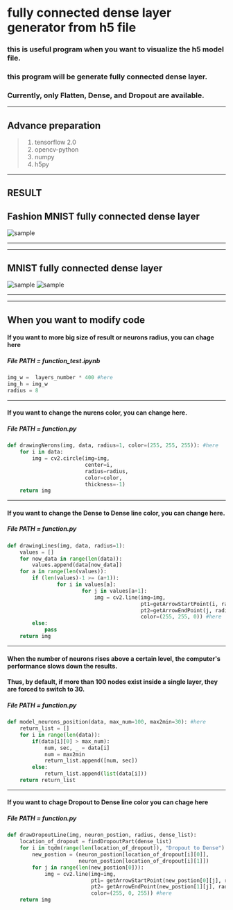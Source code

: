 fully connected dense layer generator from h5 file
=============
### this is useful program when you want to visualize the h5 model file. 
### this program will be generate fully connected dense layer.
### Currently, only Flatten, Dense, and Dropout are available.

* * *

Advance preparation
-------------
> 1. tensorflow 2.0
> 2. opencv-python
> 3. numpy
> 4. h5py
* * *

RESULT
-------------
## Fashion MNIST fully connected dense layer
![sample](https://github.com/Seungup/tensorflow-model-picture-generator/blob/master/saved_fashion_mnist_model.png)

* * *


* * *
## MNIST fully connected dense layer
![sample](https://github.com/Seungup/tensorflow-model-picture-generator/blob/master/samples/80458048_3043523079205350_242428497014816768_o.jpg)
![sample](https://github.com/Seungup/tensorflow-model-picture-generator/blob/master/samples/80622785_3043523679205290_7629639145098313728_o.jpg)

* * *


* * *

When you want to modify code
-------------
#### If you want to more big size of result or neurons radius, you can chage here

##### File PATH = function_test.ipynb

```python
img_w =  layers_number * 400 #here
img_h = img_w
radius = 8
```
* * *

#### If you want to change the nurens color, you can change here.

##### File PATH = function.py
```python
def drawingNerons(img, data, radius=1, color=(255, 255, 255)): #here
    for i in data:
        img = cv2.circle(img=img,
                         center=i,
                         radius=radius,
                         color=color,
                         thickness=-1)
    return img
```
* * *
#### If you want to change the Dense to Dense line color, you can change here.

##### File PATH = function.py
```python
def drawingLines(img, data, radius=1):
    values = []
    for now_data in range(len(data)):
        values.append(data[now_data])
    for a in range(len(values)):
        if (len(values)-1 >= (a+1)):
                for i in values[a]:                    
                        for j in values[a+1]:
                            img = cv2.line(img=img,
                                           pt1=getArrowStartPoint(i, radius),
                                           pt2=getArrowEndPoint(j, radius),
                                           color=(255, 255, 0)) #here
        else:
            pass
    return img
```
* * *
#### When the number of neurons rises above a certain level, the computer's performance slows down the results. 
#### Thus, by default, if more than 100 nodes exist inside a single layer, they are forced to switch to 30.

##### File PATH = function.py
```python
def model_neurons_position(data, max_num=100, max2min=30): #here
    return_list = []
    for i in range(len(data)):
        if(data[i][0] > max_num):
            num, sec, _ = data[i]
            num = max2min
            return_list.append([num, sec])
        else:
            return_list.append(list(data[i]))
    return return_list
```
* * *
#### If you want to chage Dropout to Dense line color you can chage here

##### File PATH = function.py
```python
def drawDropoutLine(img, neuron_postion, radius, dense_list):
    location_of_dropout = findDropoutPart(dense_list)
    for i in tqdm(range(len(location_of_dropout)), "Dropout to Dense"):
        new_postion = (neuron_postion[location_of_dropout[i][0]], 
                       neuron_postion[location_of_dropout[i][1]])
        for j in range(len(new_postion[0])):
            img = cv2.line(img=img,
                           pt1= getArrowStartPoint(new_postion[0][j], radius),
                           pt2= getArrowEndPoint(new_postion[1][j], radius),
                           color=(255, 0, 255)) #here
    return img
```
